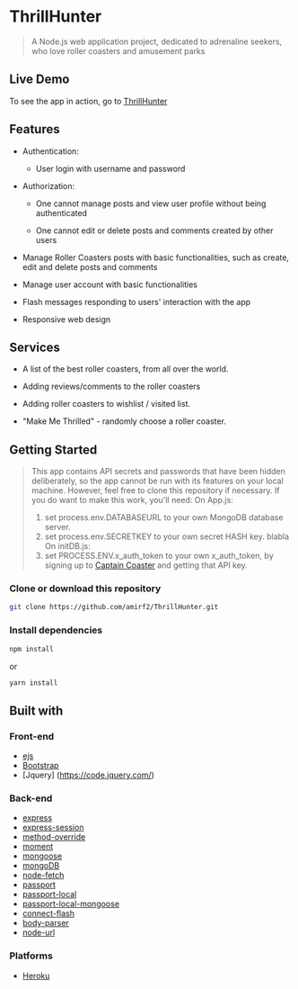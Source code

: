 # ThrillHunter

> A Node.js web application project, dedicated to adrenaline seekers, who love roller coasters and amusement parks

## Live Demo
To see the app in action, go to [ThrillHunter](https://thrillhunter.herokuapp.com/)

## Features

* Authentication:
  
  * User login with username and password

* Authorization:

  * One cannot manage posts and view user profile without being authenticated

  * One cannot edit or delete posts and comments created by other users

* Manage Roller Coasters posts with basic functionalities, such as create, edit and delete posts and comments

* Manage user account with basic functionalities

* Flash messages responding to users' interaction with the app

* Responsive web design


## Services

* A list of the best roller coasters, from all over the world.

* Adding reviews/comments to the roller coasters

* Adding roller coasters to wishlist / visited list.

* "Make Me Thrilled" - randomly choose a roller coaster.


## Getting Started

> This app contains API secrets and passwords that have been hidden deliberately, so the app cannot be run with its features on your local machine. However, feel free to clone this repository if necessary.
If you do want to make this work, you'll need:
> On App.js:
> 1. set process.env.DATABASEURL to your own MongoDB database server.
> 2. set process.env.SECRETKEY to your own secret HASH key. blabla
> On initDB.js: 
>   1. set PROCESS.ENV.x_auth_token to your own x_auth_token, by signing up to [Captain Coaster](https://captaincoaster.com/) and getting that API key.

### Clone or download this repository

```sh
git clone https://github.com/amirf2/ThrillHunter.git
```

### Install dependencies

```sh
npm install
```

or

```sh
yarn install
```


## Built with

### Front-end

* [ejs](http://ejs.co/)
* [Bootstrap](https://getbootstrap.com/docs/4.4/getting-started/introduction/)
* [Jquery] (https://code.jquery.com/)

### Back-end


* [express](https://expressjs.com/)
* [express-session](https://github.com/expressjs/session#express-session)
* [method-override](https://github.com/expressjs/method-override#method-override)
* [moment](https://momentjs.com/)
* [mongoose](http://mongoosejs.com/)
* [mongoDB](https://www.mongodb.com/)
* [node-fetch](https://github.com/node-fetch/node-fetch)
* [passport](http://www.passportjs.org/)
* [passport-local](https://github.com/jaredhanson/passport-local#passport-local)
* [passport-local-mongoose](https://github.com/jaredhanson/passport-local#passport-local)
* [connect-flash](https://github.com/jaredhanson/connect-flash#connect-flash)
* [body-parser](https://github.com/expressjs/body-parser)
* [node-url](https://github.com/defunctzombie/node-url)

### Platforms

* [Heroku](https://www.heroku.com/)
